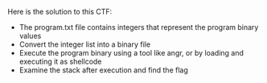 Here is the solution to this CTF:

- The program.txt file contains integers that represent the program binary values
- Convert the integer list into a binary file
- Execute the program binary using a tool like angr, or by loading and executing it as shellcode
- Examine the stack after execution and find the flag

